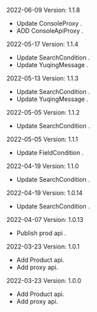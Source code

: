 2022-06-09 Version: 1.1.8
- Update ConsoleProxy .
- ADD ConsoleApiProxy .


2022-05-17 Version: 1.1.4
- Update SearchCondition .
- Update YuqingMessage .

2022-05-13 Version: 1.1.3
- Update SearchCondition .
- Update YuqingMessage .

2022-05-05 Version: 1.1.2
- Update SearchCondition .

2022-05-05 Version: 1.1.1
- Update FieldCondition .

2022-04-19 Version: 1.1.0
- Update SearchCondition .

2022-04-19 Version: 1.0.14
- Update SearchCondition .

2022-04-07 Version: 1.0.13
- Publish prod api .

2022-03-23 Version: 1.0.1
- Add Product api.
- Add proxy api.

2022-03-23 Version: 1.0.0
- Add Product api.
- Add proxy api.

